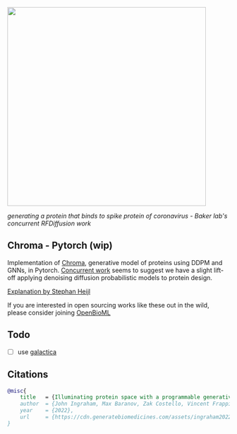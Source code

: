 <img src="./rfdiffusion.gif" width="450px"></img>

*generating a protein that binds to spike protein of coronavirus - Baker lab's concurrent RFDiffusion work*

## Chroma - Pytorch (wip)

Implementation of <a href="https://generatebiomedicines.com/chroma">Chroma</a>, generative model of proteins using DDPM and GNNs, in Pytorch. <a href="https://www.bakerlab.org/2022/11/30/diffusion-model-for-protein-design/">Concurrent work</a> seems to suggest we have a slight lift-off applying denoising diffusion probabilistic models to protein design.

<a href="https://stephanheijl.com/rfdiffusion.html">Explanation by Stephan Heijl</a>

If you are interested in open sourcing works like these out in the wild, please consider joining <a href="https://openbioml.org/">OpenBioML</a>

## Todo

- [ ] use <a href="https://huggingface.co/mrm8488/galactica-125m">galactica</a>

## Citations

```bibtex
@misc{
    title   = {Illuminating protein space with a programmable generative model},
    author  = {John Ingraham, Max Baranov, Zak Costello, Vincent Frappier, Ahmed Ismail, Shan Tie, Wujie Wang, Vincent Xue, Fritz Obermeyer, Andrew Beam, Gevorg Grigoryan},    
    year    = {2022},
    url     = {https://cdn.generatebiomedicines.com/assets/ingraham2022.pdf}
}
```

